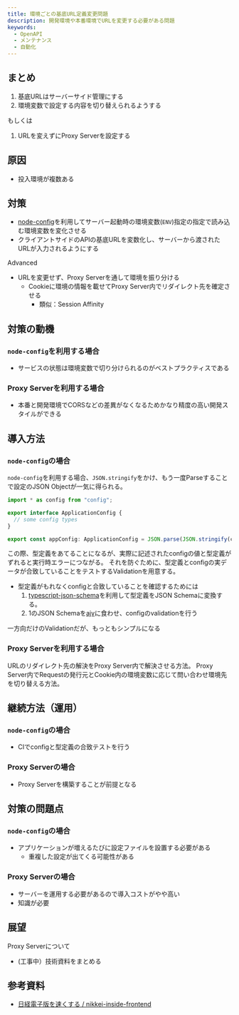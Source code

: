 ```yaml
---
title: 環境ごとの基底URL定義変更問題
description: 開発環境や本番環境でURLを変更する必要がある問題
keywords:
  - OpenAPI
  - メンテナンス
  - 自動化
---
```


## まとめ

1. 基底URLはサーバーサイド管理にする
2. 環境変数で設定する内容を切り替えられるようする

もしくは

1. URLを変えずにProxy Serverを設定する

## 原因

* 投入環境が複数ある

## 対策

* [node-config](https://github.com/lorenwest/node-config)を利用してサーバー起動時の環境変数(`ENV`)指定の指定で読み込む環境変数を変化させる
* クライアントサイドのAPIの基底URLを変数化し、サーバーから渡されたURLが入力されるようにする

Advanced

* URLを変更せず、Proxy Serverを通して環境を振り分ける
  * Cookieに環境の情報を載せてProxy Server内でリダイレクト先を確定させる
    * 類似：Session Affinity

## 対策の動機

### `node-config`を利用する場合

* サービスの状態は環境変数で切り分けられるのがベストプラクティスである

### Proxy Serverを利用する場合

* 本番と開発環境でCORSなどの差異がなくなるためかなり精度の高い開発スタイルができる

## 導入方法

### `node-config`の場合

`node-config`を利用する場合、`JSON.stringify`をかけ、もう一度Parseすることで設定のJSON Objectが一気に得られる。

```ts
import * as config from "config";

export interface ApplicationConfig {
  // some config types
}

export const appConfig: ApplicationConfig = JSON.parse(JSON.stringify(config));
```

この際、型定義をあてることになるが、実際に記述されたconfigの値と型定義がずれると実行時エラーにつながる。
それを防ぐために、型定義とconfigの実データが合致していることをテストするValidationを用意する。

* 型定義がもれなくconfigと合致していることを確認するためには 
  1. [typescript-json-schema](https://github.com/YousefED/typescript-json-schema)を利用して型定義をJSON Schemaに変換する。
  2. 1のJSON Schemaを[ajv](https://github.com/ajv-validator/ajv)に食わせ、configのvalidationを行う

一方向だけのValidationだが、もっともシンプルになる

### Proxy Serverを利用する場合

URLのリダイレクト先の解決をProxy Server内で解決させる方法。
Proxy Server内でRequestの発行元とCookie内の環境変数に応じて問い合わせ環境先を切り替える方法。


## 継続方法（運用）

### `node-config`の場合

* CIでconfigと型定義の合致テストを行う

### Proxy Serverの場合

* Proxy Serverを構築することが前提となる

## 対策の問題点

### `node-config`の場合

* アプリケーションが増えるたびに設定ファイルを設置する必要がある
  * 重複した設定が出てくる可能性がある

### Proxy Serverの場合

* サーバーを運用する必要があるので導入コストがやや高い
* 知識が必要

## 展望

Proxy Serverについて

* (工事中）技術資料をまとめる

## 参考資料

* [日経電子版を速くする / nikkei-inside-frontend](https://speakerdeck.com/sisidovski/nikkei-inside-frontend)

